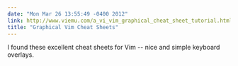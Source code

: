 ```yaml
---
date: "Mon Mar 26 13:55:49 -0400 2012"
link: http://www.viemu.com/a_vi_vim_graphical_cheat_sheet_tutorial.html
title: "Graphical Vim Cheat Sheets"
---
```


I found these excellent cheat sheets for Vim -- nice and simple keyboard
overlays.
